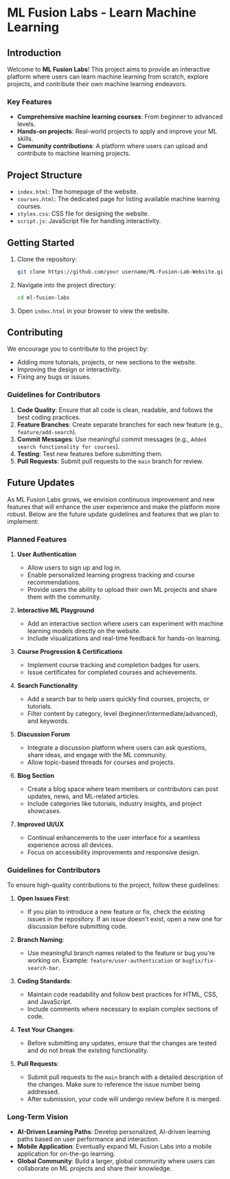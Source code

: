 # ML Fusion Labs - Learn Machine Learning

## Introduction

Welcome to **ML Fusion Labs**! This project aims to provide an interactive platform where users can learn machine learning from scratch, explore projects, and contribute their own machine learning endeavors.

### Key Features

- **Comprehensive machine learning courses**: From beginner to advanced levels.
- **Hands-on projects**: Real-world projects to apply and improve your ML skills.
- **Community contributions**: A platform where users can upload and contribute to machine learning projects.

## Project Structure

- `index.html`: The homepage of the website.
- `courses.html`: The dedicated page for listing available machine learning courses.
- `styles.css`: CSS file for designing the website.
- `script.js`: JavaScript file for handling interactivity.
  
## Getting Started

1. Clone the repository:
    ```bash
    git clone https://github.com/your username/ML-Fusion-Lab-Website.git
    ```
2. Navigate into the project directory:
    ```bash
    cd ml-fusion-labs
    ```
3. Open `index.html` in your browser to view the website.

## Contributing

We encourage you to contribute to the project by:

- Adding more tutorials, projects, or new sections to the website.
- Improving the design or interactivity.
- Fixing any bugs or issues.

### Guidelines for Contributors

1. **Code Quality**: Ensure that all code is clean, readable, and follows the best coding practices.
2. **Feature Branches**: Create separate branches for each new feature (e.g., `feature/add-search`).
3. **Commit Messages**: Use meaningful commit messages (e.g., `Added search functionality for courses`).
4. **Testing**: Test new features before submitting them.
5. **Pull Requests**: Submit pull requests to the `main` branch for review.

## Future Updates

As ML Fusion Labs grows, we envision continuous improvement and new features that will enhance the user experience and make the platform more robust. Below are the future update guidelines and features that we plan to implement:

### Planned Features

1. **User Authentication**
    - Allow users to sign up and log in.
    - Enable personalized learning progress tracking and course recommendations.
    - Provide users the ability to upload their own ML projects and share them with the community.

2. **Interactive ML Playground**
    - Add an interactive section where users can experiment with machine learning models directly on the website.
    - Include visualizations and real-time feedback for hands-on learning.

3. **Course Progression & Certifications**
    - Implement course tracking and completion badges for users.
    - Issue certificates for completed courses and achievements.

4. **Search Functionality**
    - Add a search bar to help users quickly find courses, projects, or tutorials.
    - Filter content by category, level (beginner/intermediate/advanced), and keywords.

5. **Discussion Forum**
    - Integrate a discussion platform where users can ask questions, share ideas, and engage with the ML community.
    - Allow topic-based threads for courses and projects.

6. **Blog Section**
    - Create a blog space where team members or contributors can post updates, news, and ML-related articles.
    - Include categories like tutorials, industry insights, and project showcases.

7. **Improved UI/UX**
    - Continual enhancements to the user interface for a seamless experience across all devices.
    - Focus on accessibility improvements and responsive design.

### Guidelines for Contributors

To ensure high-quality contributions to the project, follow these guidelines:

1. **Open Issues First**: 
    - If you plan to introduce a new feature or fix, check the existing issues in the repository. If an issue doesn't exist, open a new one for discussion before submitting code.
  
2. **Branch Naming**: 
    - Use meaningful branch names related to the feature or bug you're working on. Example: `feature/user-authentication` or `bugfix/fix-search-bar`.
  
3. **Coding Standards**:
    - Maintain code readability and follow best practices for HTML, CSS, and JavaScript.
    - Include comments where necessary to explain complex sections of code.
  
4. **Test Your Changes**:
    - Before submitting any updates, ensure that the changes are tested and do not break the existing functionality.
  
5. **Pull Requests**:
    - Submit pull requests to the `main` branch with a detailed description of the changes. Make sure to reference the issue number being addressed.
    - After submission, your code will undergo review before it is merged.

### Long-Term Vision

- **AI-Driven Learning Paths**: Develop personalized, AI-driven learning paths based on user performance and interaction.
- **Mobile Application**: Eventually expand ML Fusion Labs into a mobile application for on-the-go learning.
- **Global Community**: Build a larger, global community where users can collaborate on ML projects and share their knowledge.
